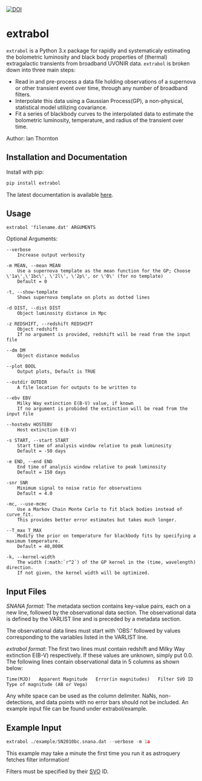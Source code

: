 [![DOI](https://zenodo.org/badge/283353973.svg)](https://zenodo.org/badge/latestdoi/283353973)


# extrabol

`extrabol` is a Python 3.x package for rapidly and systematicaly estimating the bolometric luminosity and black body properties of (thermal) extragalactic transients from broadband UVONIR data. `extrabol` is broken down into three main steps:

- Read in and pre-process a data file holding observations of a supernova or other transient event over time, through any number of broadband filters.
- Interpolate this data using a Gaussian Process(GP), a non-physical, statistical model utilizing covariance.
- Fit a series of blackbody curves to the interpolated data to estimate the bolometric luminosity, temperature, and radius of the transient over time.

Author: Ian Thornton

## Installation and Documentation

Install with pip:

```bash
pip install extrabol
```

The latest documentation is available [here](https://extrabol.readthedocs.io/en/latest/).

## Usage

```
extrabol 'filename.dat' ARGUMENTS
```
Optional Arguments:
```
--verbose
    Increase output verbosity

-m MEAN, --mean MEAN
    Use a supernova template as the mean function for the GP; Choose \'1a\',\'1bc\', \'2l\', \'2p\', or \'0\' (for no template)
    Default = 0

-t, --show-template
    Shows supernova template on plots as dotted lines

-d DIST, --dist DIST
    Object luminosity distance in Mpc

-z REDSHIFT, --redshift REDSHIFT
    Object redshift
    If no argument is provided, redshift will be read from the input file

--dm DM
    Object distance modulus

--plot BOOL
    Output plots, Default is TRUE

--outdir OUTDIR
    A file location for outputs to be written to

--ebv EBV
    Milky Way extinction E(B-V) value, if known
    If no argument is probided the extinction will be read from the input file

--hostebv HOSTEBV
    Host extinction E(B-V)

-s START, --start START
    Start time of analysis window relative to peak luminosity
    Default = -50 days

-e END, --end END
    End time of analysis window relative to peak luminosity
    Default = 150 days

-snr SNR
    Minimum signal to noise ratio for observations
    Default = 4.0

-mc, --use-mcmc
    Use a Markov Chain Monte Carlo to fit black bodies instead of curve_fit.
    This provides better error estimates but takes much longer.

--T_max T_MAX
    Modify the prior on temperature for blackbody fits by specifying a maximum temperature.
    Default = 40,000K

-k, --kernel-width
    The width (:math:`r^2`) of the GP kernel in the (time, wavelength) direction.
    If not given, the kernel width will be optimized.
```
## Input Files


*SNANA format*: The metadata section contains key-value pairs, each on a new line, followed by the observational data section. The observational data is defined by the VARLIST line and is preceded by a metadata section.

The observational data lines must start with 'OBS:' followed by values corresponding to the variables listed in the VARLIST line.

*extrabol format*: The first two lines must contain redshift and Milky Way extinction E(B-V) respectively. If these values are unknown, simply put 0.0.
The following lines contain observational data in 5 columns as shown below:


```
Time(MJD)   Apparent Magnitude   Error(in magnitudes)   Filter SVO ID   Type of magnitude (AB or Vega)
```
Any white space can be used as the column delimiter. NaNs, non-detections, and data points with no error bars should not be included.
An example input file can be found under extrabol/example.

## Example Input

```python
extrabol ./example/SN2010bc.snana.dat --verbose -m 1a
```

This example may take a minute the first time you run it as astroquery fetches filter information!

Filters must be specified by their [SVO](http://svo2.cab.inta-csic.es/svo/theory/fps3/) ID.
